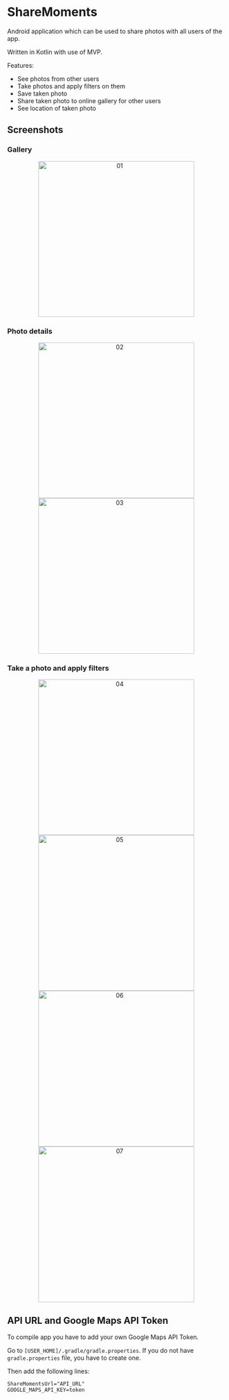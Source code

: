 # ShareMoments
Android application which can be used to share photos with all users of the app.

Written in Kotlin with use of MVP.

Features:
* See photos from other users
* Take photos and apply filters on them
* Save taken photo
* Share taken photo to online gallery for other users
* See location of taken photo

## Screenshots

### Gallery
<p align="center">
  <img src="https://github.com/wojciechkryg/ShareMoments/blob/master/screenshots/01.png?raw=true" alt="01" style="width: 360px;"/>
</p>

### Photo details
<p align="center">
  <img src="https://github.com/wojciechkryg/ShareMoments/blob/master/screenshots/02.png?raw=true" alt="02" style="width: 360px;"/>
  <img src="https://github.com/wojciechkryg/ShareMoments/blob/master/screenshots/03.png?raw=true" alt="03" style="width: 360px;"/>
</p>

### Take a photo and apply filters
<p align="center">
  <img src="https://github.com/wojciechkryg/ShareMoments/blob/master/screenshots/04.png?raw=true" alt="04" style="width: 360px;"/>
  <img src="https://github.com/wojciechkryg/ShareMoments/blob/master/screenshots/05.png?raw=true" alt="05" style="width: 360px;"/>
  <img src="https://github.com/wojciechkryg/ShareMoments/blob/master/screenshots/06.png?raw=true" alt="06" style="width: 360px;"/>
  <img src="https://github.com/wojciechkryg/ShareMoments/blob/master/screenshots/07.png?raw=true" alt="07" style="width: 360px;"/>
</p>

## API URL and Google Maps API Token
To compile app you have to add your own Google Maps API Token.

Go to `[USER_HOME]/.gradle/gradle.properties`.
If you do not have `gradle.properties` file, you have to create one.

Then add the following lines:
```
ShareMomentsUrl="API_URL"
GOOGLE_MAPS_API_KEY=token
```
